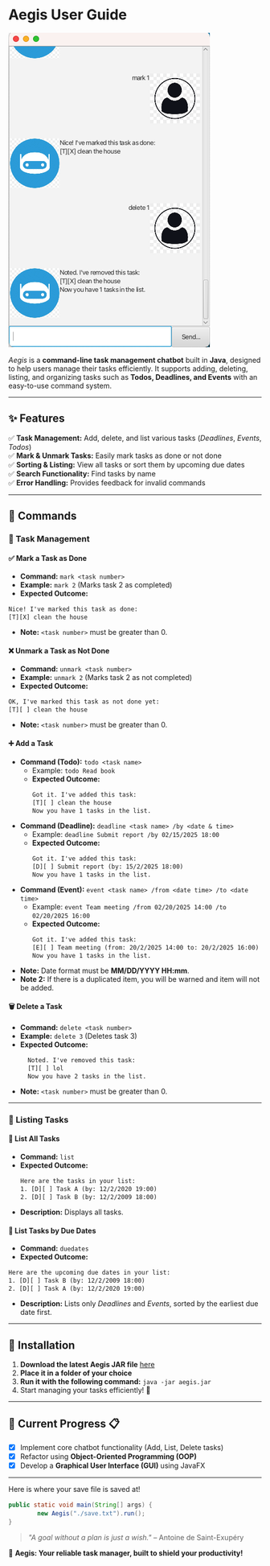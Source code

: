 # Aegis User Guide

![Application Layout](Ui.png)

_Aegis_ is a **command-line task management chatbot** built in **Java**, designed to help users manage their tasks efficiently. It supports adding, deleting, listing, and organizing tasks such as **Todos, Deadlines, and Events** with an easy-to-use command system.

---

## ✨ Features

✅ **Task Management:** Add, delete, and list various tasks (_Deadlines_, _Events_, _Todos_)  
✅ **Mark & Unmark Tasks:** Easily mark tasks as done or not done  
✅ **Sorting & Listing:** View all tasks or sort them by upcoming due dates  
✅ **Search Functionality:** Find tasks by name  
✅ **Error Handling:** Provides feedback for invalid commands

---

## 📜 Commands

### 📝 Task Management

#### ✅ Mark a Task as Done
- **Command:** `mark <task number>`
- **Example:** `mark 2` (Marks task 2 as completed)
- **Expected Outcome:**
```
Nice! I've marked this task as done:
[T][X] clean the house
```
- **Note:** `<task number>` must be greater than 0.

#### ❌ Unmark a Task as Not Done
- **Command:** `unmark <task number>`
- **Example:** `unmark 2` (Marks task 2 as not completed)
- **Expected Outcome:**
```
OK, I've marked this task as not done yet:
[T][ ] clean the house
```
- **Note:** `<task number>` must be greater than 0.

#### ➕ Add a Task
- **Command (Todo):** `todo <task name>`
    - Example: `todo Read book`
    - **Expected Outcome:**
        ```
        Got it. I've added this task:
        [T][ ] clean the house
        Now you have 1 tasks in the list.
        ```
- **Command (Deadline):** `deadline <task name> /by <date & time>`
    - Example: `deadline Submit report /by 02/15/2025 18:00`
    - **Expected Outcome:**
        ```
        Got it. I've added this task:
        [D][ ] Submit report (by: 15/2/2025 18:00)
        Now you have 1 tasks in the list.
        ```
- **Command (Event):** `event <task name> /from <date time> /to <date time>`
    - Example: `event Team meeting /from 02/20/2025 14:00 /to 02/20/2025 16:00`
    - **Expected Outcome:**
      ```
      Got it. I've added this task:
      [E][ ] Team meeting (from: 20/2/2025 14:00 to: 20/2/2025 16:00)
      Now you have 1 tasks in the list.
      ```
- **Note:** Date format must be **MM/DD/YYYY HH:mm**.
- **Note 2:** If there is a duplicated item, you will be warned and item will not be added.

#### 🗑️ Delete a Task
- **Command:** `delete <task number>`
- **Example:** `delete 3` (Deletes task 3)
- **Expected Outcome:**
  ```
    Noted. I've removed this task:
    [T][ ] lol
    Now you have 2 tasks in the list.
  ```
- **Note:** `<task number>` must be greater than 0.

---

### 📂 Listing Tasks

#### 📜 List All Tasks
- **Command:** `list`
- **Expected Outcome:**
  ```
  Here are the tasks in your list:
  1. [D][ ] Task A (by: 12/2/2020 19:00)
  2. [D][ ] Task B (by: 12/2/2009 18:00)
  ```
- **Description:** Displays all tasks.

#### 📆 List Tasks by Due Dates
- **Command:** `duedates`
- **Expected Outcome:**
```
Here are the upcoming due dates in your list:
1. [D][ ] Task B (by: 12/2/2009 18:00)
2. [D][ ] Task A (by: 12/2/2020 19:00)
```
- **Description:** Lists only _Deadlines_ and _Events_, sorted by the earliest due date first.

---

## 🚀 Installation

1. **Download the latest Aegis JAR file** [here](https://github.com/aquaimpact/ip/releases/tag/A-Jar)
2. **Place it in a folder of your choice**
3. **Run it with the following command:**  `java -jar aegis.jar`
4. Start managing your tasks efficiently! 🎯

---

## 📌 Current Progress :clipboard:

- [x] Implement core chatbot functionality (Add, List, Delete tasks)
- [x] Refactor using **Object-Oriented Programming (OOP)**
- [x] Develop a **Graphical User Interface (GUI)** using JavaFX

---
Here is where your save file is saved at!
```java
public static void main(String[] args) {
        new Aegis("./save.txt").run();
}
```

> _"A goal without a plan is just a wish."_ – Antoine de Saint-Exupéry

📌 **Aegis: Your reliable task manager, built to shield your productivity!**